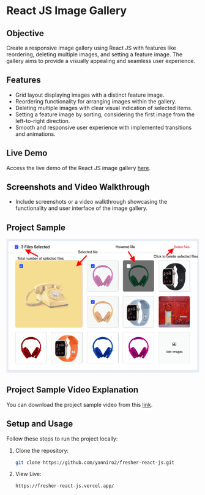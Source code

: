 # React JS Image Gallery

## Objective
Create a responsive image gallery using React JS with features like reordering, deleting multiple images, and setting a feature image. The gallery aims to provide a visually appealing and seamless user experience.

## Features
- Grid layout displaying images with a distinct feature image.
- Reordering functionality for arranging images within the gallery.
- Deleting multiple images with clear visual indication of selected items.
- Setting a feature image by sorting, considering the first image from the left-to-right direction.
- Smooth and responsive user experience with implemented transitions and animations.

## Live Demo
Access the live demo of the React JS image gallery [here](https://fresher-react-js.vercel.app/).

## Screenshots and Video Walkthrough
- Include screenshots or a video walkthrough showcasing the functionality and user interface of the image gallery.


## Project Sample
![Project Sample](/assets/image-gallery-screenshot.png)


## Project Sample Video Explanation
You can download the project sample video from this [link](/assets/image-gallery-screencast.mov).




## Setup and Usage
Follow these steps to run the project locally:

1. Clone the repository:
   ```bash
   git clone https://github.com/yanniro2/fresher-react-js.git

2. View Live:
   ```sh
   https://fresher-react-js.vercel.app/



